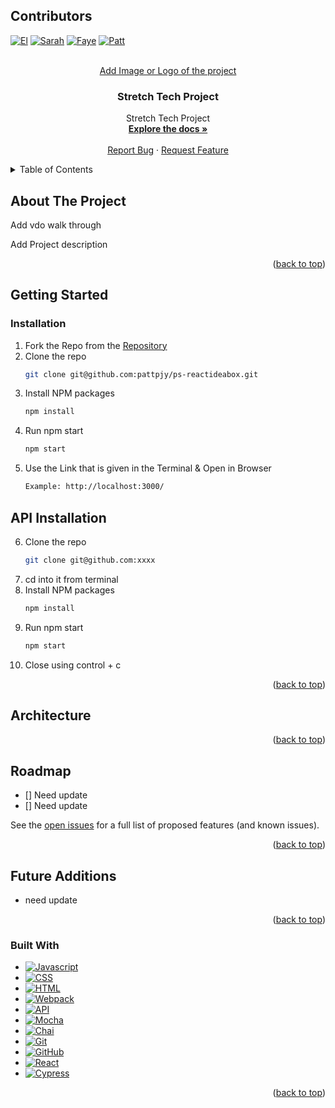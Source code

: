 <a name="readme-top"> </a>

## Contributors
[![El][el-badge]][el-url]
[![Sarah][sarah-badge]][sarah-url]
[![Faye][faye-badge]][faye-url]
[![Patt][patt-badge]][patt-url]


<br />
<div align="center">
  <a href="https://github.com/ElBrewster/Stretch-Tech-Project">
    Add Image or Logo of the project
  </a>

<h3 align="center">Stretch Tech Project</h3>

  <p align="center">
   Stretch Tech Project
    <br />
    <a href="https://github.com/ElBrewster/Stretch-Tech-Project"><strong>Explore the docs »</strong></a>
    <br />
    <br />
    <a href="https://github.com/ElBrewster/Stretch-Tech-Project/issues">Report Bug</a>
    ·
    <a href="https://github.com/ElBrewster/Stretch-Tech-Project/issues">Request Feature</a>
  </p>
</div>

<details>
  <summary>Table of Contents</summary>
  <ol>
    <li>
      <a href="#about-the-project">About The Project</a>
      <ul>
        <li><a href="#built-with">Built With</a></li>
      </ul>
    </li>
    <li>
      <a href="#getting-started">Getting Started</a>
      <ul>
        <li><a href="#installation">Installation</a></li>
      </ul>
    </li>
    <li><a href="#architecture">Architecture</a></li>
    <li><a href="#roadmap">Roadmap</a></li>
  </ol>
</details>

## About The Project


Add vdo walk through

Add Project description 


<p align="right">(<a href="#readme-top">back to top</a>)</p>


## Getting Started

### Installation

1. Fork the Repo from the [Repository](https://github.com/turingschool-examples/fitlit-starter-kit)
2. Clone the repo
   ```sh
   git clone git@github.com:pattpjy/ps-reactideabox.git
   ```
3. Install NPM packages
   ```sh
   npm install
   ```
4. Run npm start
   ```sh
   npm start
   ```
5. Use the Link that is given in the Terminal & Open in Browser
   ```sh
   Example: http://localhost:3000/
   ```
   
## API Installation

6. Clone the repo
      ```sh
   git clone git@github.com:xxxx
   ```
7. cd into it from terminal
8. Install NPM packages
   ```sh
   npm install
   ```
9. Run npm start
   ```sh
   npm start
   ```
10. Close using control + c

<p align="right">(<a href="#readme-top">back to top</a>)</p>

<!-- ARCHITECTURE -->
## Architecture

<p align="right">(<a href="#readme-top">back to top</a>)</p>
<!-- ROADMAP -->

## Roadmap

- [] Need update
- [] Need update

See the [open issues](https://github.com/pattpjy/ps-reactideabox/issues) for a full list of proposed features (and known issues).
<p align="right">(<a href="#readme-top">back to top</a>)</p>

## Future Additions

- need update

<p align="right">(<a href="#readme-top">back to top</a>)</p>

### Built With

- [![Javascript][javascript.js]][javascript-url]
- [![CSS][css]][css-url]
- [![HTML][html]][html-url]
- [![Webpack][webpack]][webpack-url]
- [![API][api]][api-url]
- [![Mocha][mocha]][mocha-url]
- [![Chai][chai]][chai-url]
- [![Git][git]][git-url]
- [![GitHub][github]][github-url]
- [![React][react]][react-url]
- [![Cypress][cypress]][cypress-url]
<p align="right">(<a href="#readme-top">back to top</a>)</p>



[el-badge]: https://img.shields.io/badge/-El%20Brewster-orange
[el-url]: https://github.com/ElBrewster
[patt-badge]: https://img.shields.io/badge/-Patt%20Sookmark-brightgreen
[patt-url]: https://github.com/pattpjy
[sarah-badge]: https://img.shields.io/badge/-Sarah%20Hampton-blue
[sarah-url]: https://github.com/SHampton22
[faye-badge]: https://img.shields.io/badge/-Faye%20Rosenshein-lightgrey
[faye-url]: https://github.com/FayeRosenshein
[mocha]: https://img.shields.io/badge/Mocha-FF2D20?style=for-the-badge&logo=mocha&logoColor=white
[mocha-url]: https://mochajs.org/
[chai]: https://img.shields.io/badge/Chai-20232A?style=for-the-badge&logo=chai&logoColor=61DAFB
[chai-url]: https://www.chaijs.com/
[webpack]: https://img.shields.io/badge/Webpack-563D7C?style=for-the-badge&logo=webpack&logoColor=white
[webpack-url]: https://webpack.js.org/
[css]: https://img.shields.io/badge/CSS-000000?style=for-the-badge&logo=css&logoColor=white
[css-url]: https://www.w3.org/Style/CSS/Overview.en.html
[html]: https://img.shields.io/badge/HTML-4A4A55?style=for-the-badge&logo=HTML&logoColor=FF3E00
[html-url]: https://www.w3schools.com/howto/howto_make_a_website.asp
[javascript.js]: https://img.shields.io/badge/JavaScript-0769AD?style=for-the-badge&logo=javascript&logoColor=white
[javascript-url]: https://www.javascript.com/
[api]: https://img.shields.io/badge/API-15EA75?style=for-the-badge&logo=HTML&logoColor=FF3E00
[api-url]: https://www.w3schools.com/js/js_api_intro.asp
[github]: https://img.shields.io/badge/GitHub-22043C?style=for-the-badge&logo=github&logoColor=FF3E00
[github-url]: https://github.com/
[git]: https://img.shields.io/badge/Git-2E0305?style=for-the-badge&logo=git&logoColor=FF3E00
[git-url]: https://git-scm.com/
[react]:https://shields.io/badge/react-black?logo=react&style=for-the-badge
[react-url]:https://reactjs.org/
[cypress]:https://shields.io/badge/cypress-4A4A55?logo=cypress&style=for-the-badge
[cypress-url]:https://www.cypress.io/
